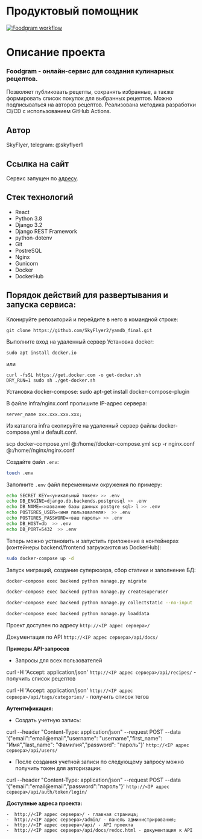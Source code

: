 # Продуктовый помощник
[![Foodgram workflow](https://github.com/SkyFlyer2/foodgram-project-react/actions/workflows/main.yml/badge.svg)](https://github.com/SkyFlyer2/foodgram-project-react/actions/workflows/main.yml)

# Описание проекта

### Foodgram - онлайн-сервис для создания кулинарных рецептов.
Позволяет публиковать рецепты, сохранять избранные, а также формировать список покупок для выбранных рецептов. Можно подписываться на авторов рецептов.
Реализована методика разработки CI/CD с использованием GitHub Actions.

## Автор
SkyFlyer, telegram: @skyflyer1

## Ссылка на сайт
Сервис запущен по [адресу](http://158.160.4.20/).

## Стек технологий
* React
* Python 3.8
* Django 3.2
* Django REST Framework
* python-dotenv
* Git
* PostreSQL
* Nginx
* Gunicorn
* Docker
* DockerHub


## Порядок действий для развертывания и запуска сервиса:

Клонируйте репозиторий и перейдите в него в командной строке:

```
git clone https://github.com/SkyFlyer2/yamdb_final.git
```

Выполните вход на удаленный сервер
Установка docker:

```
sudo apt install docker.io
```

или

```
curl -fsSL https://get.docker.com -o get-docker.sh
DRY_RUN=1 sudo sh ./get-docker.sh
```

Установка docker-compose:
sudo apt-get install docker-compose-plugin

В файле infra/nginx.conf пропишите IP-адрес сервера:

```
server_name xxx.xxx.xxx.xxx;
```

Из каталога infra скопируйте на удаленный сервер файлы  docker-compose.yml и default.conf.

scp docker-compose.yml <username>@<host>:/home/<username>/docker-compose.yml
scp -r nginx.conf <username>@<host>:/home/<username>/nginx/nginx.conf


Cоздайте файл ```.env```:

```bash 
touch .env
```

Заполните ```.env``` файл переменными окружения по примеру:
```bash 
echo SECRET_KEY=<уникальный токен> >> .env
echo DB_ENGINE=django.db.backends.postgresql >> .env
echo DB_NAME=<название базы данных postgre sql> l >> .env
echo POSTGRES_USER=<имя пользователя>  >> .env
echo POSTGRES_PASSWORD=<ваш пароль> >> .env
echo DB_HOST=db  >> .env
echo DB_PORT=5432  >> .env
```

Теперь можно установить и запустить приложение в контейнерах (контейнеры backend/frontend загружаются из DockerHub):
```bash 
sudo docker-compose up -d
```

Запуск миграций, создание суперюзера, сбор статики и заполнение БД:
```bash 
docker-compose exec backend python manage.py migrate

docker-compose exec backend python manage.py createsuperuser

docker-compose exec backend python manage.py collectstatic --no-input 

docker-compose exec backend python manage.py loaddata
```

Проект доступен по адресу `http://<IP адрес сервера>/`

Документация по API `http://<IP адрес сервера>/api/docs/`


**Примеры API-запросов**

* Запросы для всех пользователей

curl -H 'Accept: application/json' `http://<IP адрес сервера>/api/recipes/` - получить список рецептов

curl -H 'Accept: application/json' `http://<IP адрес сервера>/api/tags/categories/` - получить список тегов


**Аутентификация:**

* Создать учетную запись:

curl --header "Content-Type: application/json" --request POST --data '{"email":"email@email","username": "username","first_name": "Имя","last_name": "Фамилия","password": "пароль"}' `http://<IP адрес сервера>/api/users/`

* После создания учетной записи по следующему запросу можно получить токен для авторизации:

curl --header "Content-Type: application/json" --request POST --data '{"email":"email@email","password":"пароль"}' `http://<IP адрес сервера>/api/auth/token/login/`

**Доступные адреса проекта:**

    -  http://<IP адрес сервера>/ - главная страница;
    -  http://<IP адрес сервера>/admin/ - панель администрирования;
    -  http://<IP адрес сервера>/api/ - API проекта
    -  http://<IP адрес сервера>/api/docs/redoc.html - документация к API
